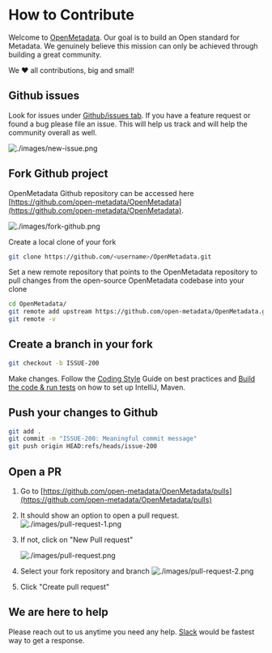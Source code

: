 # How to Contribute

Welcome to [OpenMetadata](https://open-metadata.org). Our goal is to build an Open standard for Metadata. We genuinely believe this mission can only be achieved through building a great community.

We ❤️ all contributions, big and small!

## Github issues

Look for issues under [Github/issues tab](https://github.com/open-metadata/OpenMetadata/issues). If you have a feature request or found a bug please file an issue. This will help us track and will help the community overall as well.

![./images/new-issue.png](../../.gitbook/assets/new-issue.png)

## Fork Github project

OpenMetadata Github repository can be accessed here [https://github.com/open-metadata/OpenMetadata](https://github.com/open-metadata/OpenMetadata).

![./images/fork-github.png](../../.gitbook/assets/fork-github%20%281%29.png)

Create a local clone of your fork

```bash
git clone https://github.com/<username>/OpenMetadata.git
```

Set a new remote repository that points to the OpenMetadata repository to pull changes from the open-source OpenMetadata codebase into your clone

```bash
cd OpenMetadata/
git remote add upstream https://github.com/open-metadata/OpenMetadata.git
git remote -v
```

## Create a branch in your fork

```bash
git checkout -b ISSUE-200
```

Make changes. Follow the [Coding Style](coding-style.md) Guide on best practices and [Build the code & run tests](build-code-run-tests.md) on how to set up IntelliJ, Maven.

## Push your changes to Github

```bash
git add .
git commit -m "ISSUE-200: Meaningful commit message"
git push origin HEAD:refs/heads/issue-200
```

## Open a PR

1. Go to [https://github.com/open-metadata/OpenMetadata/pulls](https://github.com/open-metadata/OpenMetadata/pulls)
2. It should show an option to open a pull request. ![./images/pull-request-1.png](../../.gitbook/assets/pull-request-1.png)
3. If not, click on "New Pull request"

   ![./images/pull-request.png](../../.gitbook/assets/pull-request.png)

4. Select your fork repository and branch ![./images/pull-request-2.png](../../.gitbook/assets/pull-request-2.png)
5. Click "Create pull request"

## We are here to help

Please reach out to us anytime you need any help. [Slack](https://slack.open-metadata.org/) would be fastest way to get a response.

